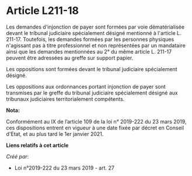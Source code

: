 # Article L211-18

Les demandes d'injonction de payer sont formées par voie dématérialisée devant le tribunal judiciaire spécialement désigné
mentionné à l'article L. 211-17. Toutefois, les demandes formées par les personnes physiques n'agissant pas à titre
professionnel et non représentées par un mandataire ainsi que les demandes mentionnées au 2° du même article L. 211-17
peuvent être adressées au greffe sur support papier.

Les oppositions sont formées devant le tribunal judiciaire spécialement désigné.

Les oppositions aux ordonnances portant injonction de payer sont transmises par le greffe du tribunal judiciaire spécialement
désigné aux tribunaux judiciaires territorialement compétents.

**Nota:**

Conformément au IX de l’article 109 de la loi n° 2019-222 du 23 mars 2019, ces dispositions entrent en vigueur à une date
fixée par décret en Conseil d'Etat, et au plus tard le 1er janvier 2021.

**Liens relatifs à cet article**

_Créé par_:

  - Loi n°2019-222 du 23 mars 2019 - art. 27
